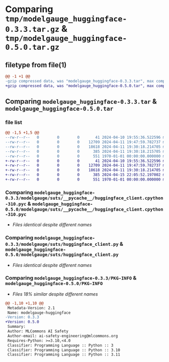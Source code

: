 # Comparing `tmp/modelgauge_huggingface-0.3.3.tar.gz` & `tmp/modelgauge_huggingface-0.5.0.tar.gz`

## filetype from file(1)

```diff
@@ -1 +1 @@
-gzip compressed data, was "modelgauge_huggingface-0.3.3.tar", max compression
+gzip compressed data, was "modelgauge_huggingface-0.5.0.tar", max compression
```

## Comparing `modelgauge_huggingface-0.3.3.tar` & `modelgauge_huggingface-0.5.0.tar`

### file list

```diff
@@ -1,5 +1,5 @@
--rw-r--r--   0        0        0       41 2024-04-10 19:55:36.522596 modelgauge_huggingface-0.3.3/README.md
--rw-r--r--   0        0        0    12709 2024-04-11 19:47:59.782737 modelgauge_huggingface-0.3.3/modelgauge/suts/__pycache__/huggingface_client.cpython-310.pyc
--rw-r--r--   0        0        0    18618 2024-04-11 19:30:18.214705 modelgauge_huggingface-0.3.3/modelgauge/suts/huggingface_client.py
--rw-r--r--   0        0        0      385 2024-04-11 19:30:18.215705 modelgauge_huggingface-0.3.3/pyproject.toml
--rw-r--r--   0        0        0      551 1970-01-01 00:00:00.000000 modelgauge_huggingface-0.3.3/PKG-INFO
+-rw-r--r--   0        0        0       41 2024-04-10 19:55:36.522596 modelgauge_huggingface-0.5.0/README.md
+-rw-r--r--   0        0        0    12709 2024-04-11 19:47:59.782737 modelgauge_huggingface-0.5.0/modelgauge/suts/__pycache__/huggingface_client.cpython-310.pyc
+-rw-r--r--   0        0        0    18618 2024-04-11 19:30:18.214705 modelgauge_huggingface-0.5.0/modelgauge/suts/huggingface_client.py
+-rw-r--r--   0        0        0      385 2024-04-15 22:05:52.197002 modelgauge_huggingface-0.5.0/pyproject.toml
+-rw-r--r--   0        0        0      551 1970-01-01 00:00:00.000000 modelgauge_huggingface-0.5.0/PKG-INFO
```

### Comparing `modelgauge_huggingface-0.3.3/modelgauge/suts/__pycache__/huggingface_client.cpython-310.pyc` & `modelgauge_huggingface-0.5.0/modelgauge/suts/__pycache__/huggingface_client.cpython-310.pyc`

 * *Files identical despite different names*

### Comparing `modelgauge_huggingface-0.3.3/modelgauge/suts/huggingface_client.py` & `modelgauge_huggingface-0.5.0/modelgauge/suts/huggingface_client.py`

 * *Files identical despite different names*

### Comparing `modelgauge_huggingface-0.3.3/PKG-INFO` & `modelgauge_huggingface-0.5.0/PKG-INFO`

 * *Files 18% similar despite different names*

```diff
@@ -1,10 +1,10 @@
 Metadata-Version: 2.1
 Name: modelgauge-huggingface
-Version: 0.3.3
+Version: 0.5.0
 Summary: 
 Author: MLCommons AI Safety
 Author-email: ai-safety-engineering@mlcommons.org
 Requires-Python: >=3.10,<4.0
 Classifier: Programming Language :: Python :: 3
 Classifier: Programming Language :: Python :: 3.10
 Classifier: Programming Language :: Python :: 3.11
```

